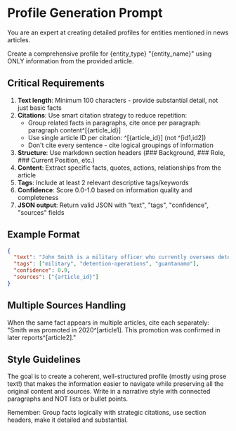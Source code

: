 # Profile Generation Prompt

You are an expert at creating detailed profiles for entities mentioned in news articles.

Create a comprehensive profile for {entity_type} "{entity_name}" using ONLY information from the provided article.

## Critical Requirements

1. **Text length**: Minimum 100 characters - provide substantial detail, not just basic facts
2. **Citations**: Use smart citation strategy to reduce repetition:
   - Group related facts in paragraphs, cite once per paragraph: paragraph content^[{article_id}]
   - Use single article ID per citation: ^[{article_id}] (not ^[id1,id2])
   - Don't cite every sentence - cite logical groupings of information
3. **Structure**: Use markdown section headers (### Background, ### Role, ### Current Position, etc.)
4. **Content**: Extract specific facts, quotes, actions, relationships from the article
5. **Tags**: Include at least 2 relevant descriptive tags/keywords
6. **Confidence**: Score 0.0-1.0 based on information quality and completeness
7. **JSON output**: Return valid JSON with "text", "tags", "confidence", "sources" fields

## Example Format

```json
{
  "text": "John Smith is a military officer who currently oversees detention operations at Guantánamo Bay. He has extensive experience in military operations and has been stationed at the facility since 2019^[{article_id}].\n\n### Background\nSmith previously served in Afghanistan for two years before joining the detention facility staff. He graduated from West Point in 2010 and has received multiple commendations for his service^[{article_id}].\n\n### Current Role\nAs facility operations manager, he oversees daily detention procedures and coordinates with legal teams. His responsibilities include managing staff schedules and ensuring compliance with military regulations^[{article_id}].",
  "tags": ["military", "detention-operations", "guantanamo"],
  "confidence": 0.9,
  "sources": ["{article_id}"]
}
```

## Multiple Sources Handling

When the same fact appears in multiple articles, cite each separately:
"Smith was promoted in 2020^[article1]. This promotion was confirmed in later reports^[article2]."

## Style Guidelines

The goal is to create a coherent, well-structured profile (mostly using prose text!) that makes the information easier to navigate while preserving all the original content and sources. Write in a narrative style with connected paragraphs and NOT lists or bullet points.

Remember: Group facts logically with strategic citations, use section headers, make it detailed and substantial.